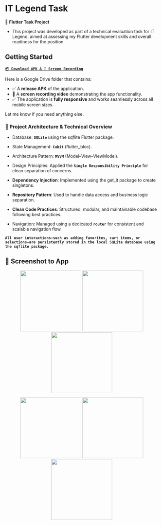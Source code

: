 # IT Legend Task

📱 **Flutter Task Project**
- This project was developed as part of a technical evaluation task for IT Legend, aimed at assessing my Flutter development skills and overall readiness for the position.

## Getting Started

**[`📦 Download APK & 🎥 Screen Recording`](https://drive.google.com/drive/folders/1AK4rk9vd9VAoY3v2NVbbOZKQCbHiR4Ua?usp=sharing)**


Here is a Google Drive folder that contains:
- ✅ A **release APK** of the application.
- 🎥 A **screen recording video** demonstrating the app functionality.
- ✅ The application is **fully responsive** and works seamlessly across all mobile screen sizes.

Let me know if you need anything else.


### 🧱 Project Architecture & Technical Overview

- Database: **`SQLite`** using the sqflite Flutter package.

- State Management: **`Cubit`** (flutter_bloc).

- Architecture Pattern: **`MVVM`** (Model–View–ViewModel).

- Design Principles: Applied the **`Single Responsibility Principle`** for clean separation of concerns.

- **Dependency Injection**: Implemented using the get_it package to create singletons.

- **Repository Pattern**: Used to handle data access and business logic separation.

- **Clean Code Practices**: Structured, modular, and maintainable codebase following best practices.

- Navigation: Managed using a dedicated **`router`** for consistent and scalable navigation flow.



**`All user interactions—such as adding favorites, cart items, or selections—are persistently stored in the local SQLite database using the sqflite package.`**


## 📸 Screenshot to App

<p align="center">
  <img src="assets/images/screenshot/Home.jpg" width="200"/>
  <img src="assets/images/screenshot/Package.jpg" width="200"/>
  <img src="assets/images/screenshot/Filter.jpg" width="200"/>
</p>

<p align="center">
  <img src="assets/images/screenshot/Home2.jpg" width="200"/>
  <img src="assets/images/screenshot/Package2.jpg" width="200"/>
  <img src="assets/images/screenshot/Filter2.jpg" width="200"/>
</p>
